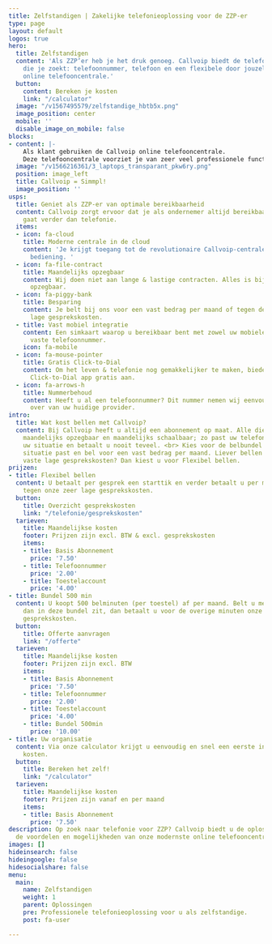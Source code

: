 ```yaml
---
title: Zelfstandigen | Zakelijke telefonieoplossing voor de ZZP-er
type: page
layout: default
logos: true
hero:
  title: Zelfstandigen
  content: 'Als ZZP’er heb je het druk genoeg. Callvoip biedt de telefoonoplossing
    die je zoekt: telefoonnummer, telefoon en een flexibele door jouzelf te bedienen
    online telefooncentrale.'
  button:
    content: Bereken je kosten
    link: "/calculator"
  image: "/v1567495579/zelfstandige_hbtb5x.png"
  image_position: center
  mobile: ''
  disable_image_on_mobile: false
blocks:
- content: |-
    Als klant gebruiken de Callvoip online telefooncentrale.
    Deze telefooncentrale voorziet je van zeer veel professionele functionaliteiten en blinkt uit in bedieningsgemak. Uitgekiende telefonie voor slimme ondernemers dus!
  image: "/v1566216361/3_laptops_transparant_pkw6ry.png"
  position: image_left
  title: Callvoip = Simmpl!
  image_position: ''
usps:
  title: Geniet als ZZP-er van optimale bereikbaarheid
  content: Callvoip zorgt ervoor dat je als ondernemer altijd bereikbaar bent, dat
    gaat verder dan telefonie.
  items:
  - icon: fa-cloud
    title: Moderne centrale in de cloud
    content: 'Je krijgt toegang tot de revolutionaire Callvoip-centrale met eenvoudige
      bediening. '
  - icon: fa-file-contract
    title: Maandelijks opzegbaar
    content: Wij doen niet aan lange & lastige contracten. Alles is bij ons maandelijks
      opzegbaar.
  - icon: fa-piggy-bank
    title: Besparing
    content: Je belt bij ons voor een vast bedrag per maand of tegen de reguliere
      lage gesprekskosten.
  - title: Vast mobiel integratie
    content: Een simkaart waarop u bereikbaar bent met zowel uw mobiele als zakelijke
      vaste telefoonnummer.
    icon: fa-mobile
  - icon: fa-mouse-pointer
    title: Gratis Click-to-Dial
    content: Om het leven & telefonie nog gemakkelijker te maken, bieden wij u onze
      Click-to-Dial app gratis aan.
  - icon: fa-arrows-h
    title: Nummerbehoud
    content: Heeft u al een telefoonnummer? Dit nummer nemen wij eenvoudig en snel
      over van uw huidige provider.
intro:
  title: Wat kost bellen met Callvoip?
  content: Bij Callvoip heeft u altijd een abonnement op maat. Alle diensten zijn
    maandelijks opzegbaar en maandelijks schaalbaar; zo past uw telefonie altijd bij
    uw situatie en betaalt u nooit teveel. <br> Kies voor de belbundel die bij uw
    situatie past en bel voor een vast bedrag per maand. Liever bellen tegen onze
    vaste lage gesprekskosten? Dan kiest u voor Flexibel bellen.
prijzen:
- title: Flexibel bellen
  content: U betaalt per gesprek een starttik en verder betaalt u per minuut, natuurlijk
    tegen onze zeer lage gesprekskosten.
  button:
    title: Overzicht gesprekskosten
    link: "/telefonie/gesprekskosten"
  tarieven:
    title: Maandelijkse kosten
    footer: Prijzen zijn excl. BTW & excl. gesprekskosten
    items:
    - title: Basis Abonnement
      price: '7.50'
    - title: Telefoonnummer
      price: '2.00'
    - title: Toestelaccount
      price: '4.00'
- title: Bundel 500 min
  content: U koopt 500 belminuten (per toestel) af per maand. Belt u meer minuten
    dan in deze bundel zit, dan betaalt u voor de overige minuten onze reguliere lage
    gesprekskosten.
  button:
    title: Offerte aanvragen
    link: "/offerte"
  tarieven:
    title: Maandelijkse kosten
    footer: Prijzen zijn excl. BTW
    items:
    - title: Basis Abonnement
      price: '7.50'
    - title: Telefoonnummer
      price: '2.00'
    - title: Toestelaccount
      price: '4.00'
    - title: Bundel 500min
      price: '10.00'
- title: Uw organisatie
  content: Via onze calculator krijgt u eenvoudig en snel een eerste indruk van de
    kosten.
  button:
    title: Bereken het zelf!
    link: "/calculator"
  tarieven:
    title: Maandelijkse kosten
    footer: Prijzen zijn vanaf en per maand
    items:
    - title: Basis Abonnement
      price: '7.50'
description: Op zoek naar telefonie voor ZZP? Callvoip biedt u de oplossing. Ontdek
  de voordelen en mogelijkheden van onze modernste online telefooncentrale.
images: []
hideinsearch: false
hideingoogle: false
hidesocialshare: false
menu:
  main:
    name: Zelfstandigen
    weight: 1
    parent: Oplossingen
    pre: Professionele telefonieoplossing voor u als zelfstandige.
    post: fa-user

---
```

